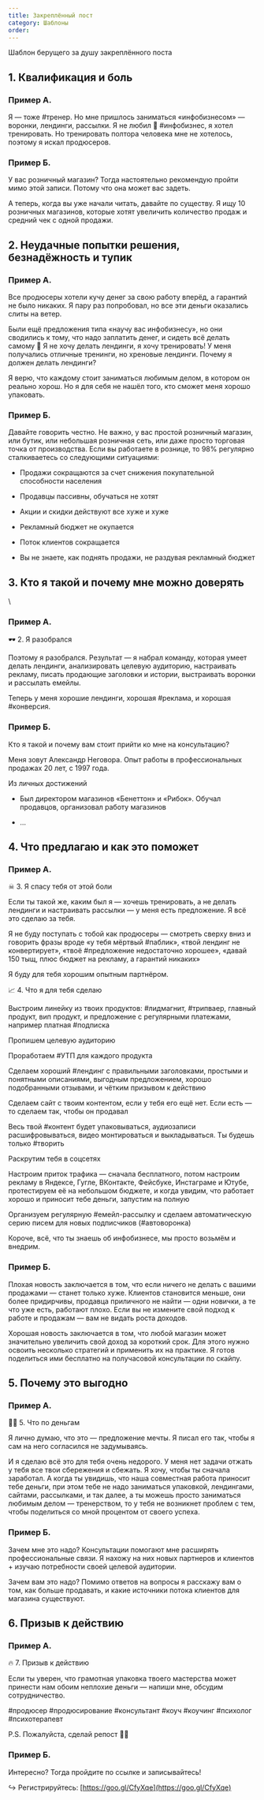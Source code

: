 ```yaml
---
title: Закреплённый пост
category: Шаблоны
order: 
---
```


Шаблон берущего за душу закреплённого поста

## 1. Квалификация и боль

### Пример А.

Я — тоже #тренер. Но мне пришлось заниматься «инфобизнесом» — воронки, лендинги, рассылки. Я не любил 💩 #инфобизнес, я хотел тренировать. Но тренировать полтора человека мне не хотелось, поэтому я искал продюсеров.

### Пример Б.

У вас розничный магазин? Тогда настоятельно рекомендую пройти мимо этой записи. Потому что она может вас задеть.

А теперь, когда вы уже начали читать, давайте по существу. Я ищу 10 розничных магазинов, которые хотят увеличить количество продаж и средний чек с одной продажи.

## 2. Неудачные попытки решения, безнадёжность и тупик

### Пример А.

Все продюсеры хотели кучу денег за свою работу вперёд, а гарантий не было никаких. Я пару раз попробовал, но все эти деньги оказались слиты на ветер.

Были ещё предложения типа «научу вас инфобизнесу», но они сводились к тому, что надо заплатить денег, и сидеть всё делать самому 🤔 Я не хочу делать лендинги, я хочу тренировать! У меня получались отличные тренинги, но хреновые лендинги. Почему я должен делать лендинги?

Я верю, что каждому стоит заниматься любимым делом, в котором он реально хорош. Но я для себя не нашёл того, кто сможет меня хорошо упаковать.

### Пример Б.

Давайте говорить честно. Не важно, у вас простой розничный магазин, или бутик, или небольшая розничная сеть, или даже просто торговая точка от производства. Если вы работаете в рознице, то 98% регулярно сталкиваетесь со следующими ситуациями:

- Продажи сокращаются за счет снижения покупательной способности населения

- Продавцы пассивны, обучаться не хотят

- Акции и скидки действуют все хуже и хуже

- Рекламный бюджет не окупается

- Поток клиентов сокращается

- Вы не знаете, как поднять продажи, не раздувая рекламный бюджет

## 3. Кто я такой и почему мне можно доверять

\

### Пример А.

🕶 2. Я разобрался

Поэтому я разобрался. Результат — я набрал команду, которая умеет делать лендинги, анализировать целевую аудиторию, настраивать рекламу, писать продающие заголовки и истории, выстраивать воронки и рассылать емейлы.

Теперь у меня хорошие лендинги, хорошая #реклама, и хорошая #конверсия.

### Пример Б.

Кто я такой и почему вам стоит прийти ко мне на консультацию?

Меня зовут Александр Неговора. Опыт работы в профессиональных продажах 20 лет, с 1997 года.

Из личных достижений

- Был директором магазинов «Бенеттон» и «Рибок». Обучал продавцов, организовал работу магазинов

- …

## 4. Что предлагаю и как это поможет

### Пример А.

☠ 3. Я спасу тебя от этой боли

Если ты такой же, каким был я — хочешь тренировать, а не делать лендинги и настраивать рассылки — у меня есть предложение. Я всё это сделаю за тебя.

Я не буду поступать с тобой как продюсеры — смотреть сверху вниз и говорить фразы вроде «у тебя мёртвый #паблик», «твой лендинг не конвертирует», «твоё #предложение недостаточно хорошее», «давай 150 тыщ, плюс бюджет на рекламу, а гарантий никаких»

Я буду для тебя хорошим опытным партнёром.

📈 4. Что я для тебя сделаю

Выстроим линейку из твоих продуктов: #лидмагнит, #трипваер, главный продукт, вип продукт, и предложение с регулярными платежами, например платная #подписка

Пропишем целевую аудиторию

Проработаем #УТП для каждого продукта

Сделаем хороший #лендинг с правильными заголовками, простыми и понятными описаниями, выгодным предложением, хорошо подобранными отзывами, и чётким призывом к действию

Сделаем сайт с твоим контентом, если у тебя его ещё нет. Если есть — то сделаем так, чтобы он продавал

Весь твой #контент будет упаковываться, аудиозаписи расшифровываться, видео монтироваться и выкладываться. Ты будешь только #творить

Раскрутим тебя в соцсетях

Настроим приток трафика — сначала бесплатного, потом настроим рекламу в Яндексе, Гугле, ВКонтакте, Фейсбуке, Инстаграме и Ютубе, протестируем её на небольшом бюджете, и когда увидим, что работает хорошо и приносит тебе деньги, запустим на полную

Организуем регулярную #емейл-рассылку и сделаем автоматическую серию писем для новых подписчиков (#автоворонка)

Короче, всё, что ты знаешь об инфобизнесе, мы просто возьмём и внедрим.

### Пример Б.

Плохая новость заключается в том, что если ничего не делать с вашими продажами — станет только хуже. Клиентов становится меньше, они более придирчивы, продавца приличного не найти — одни новички, а те что уже есть, работают плохо. Если вы не измените свой подход к работе и продажам — вам не видать роста доходов.

Хорошая новость заключается в том, что любой магазин может значительно увеличить свой доход за короткий срок. Для этого нужно освоить несколько стратегий и применить их на практике. Я готов поделиться ими бесплатно на получасовой консультации по скайпу.

## 5. Почему это выгодно

### Пример А.

👍🏻 5. Что по деньгам

Я лично думаю, что это — предложение мечты. Я писал его так, чтобы я сам на него согласился не задумываясь.

И я сделаю всё это для тебя очень недорого. У меня нет задачи отжать у тебя все твои сбережения и сбежать. Я хочу, чтобы ты сначала заработал. А когда ты увидишь, что наша совместная работа приносит тебе деньги, при этом тебе не надо заниматься упаковкой, лендингами, сайтами, рассылками, и так далее, а ты можешь просто заниматься любимым делом — тренерством, то у тебя не возникнет проблем с тем, чтобы поделиться со мной процентом от своего успеха.

### Пример Б.

Зачем мне это надо? Консультации помогают мне расширять профессиональные связи. Я нахожу на них новых партнеров и клиентов + изучаю потребности своей целевой аудитории.

Зачем вам это надо? Помимо ответов на вопросы я расскажу вам о том, как больше продавать, и какие источники потока клиентов для магазина существуют.

## 6. Призыв к действию

### Пример А.

🔥 7. Призыв к действию

Если ты уверен, что грамотная упаковка твоего мастерства может принести нам обоим неплохие деньги — напиши мне, обсудим сотрудничество.

\#продюсер #продюсирование #консультант #коуч #коучинг #психолог #психотерапевт

P.S. Пожалуйста, сделай репост 🙏😊

### Пример Б.

Интересно? Тогда пройдите по ссылке и записывайтесь!

↪ Регистрируйтесь: [https://goo.gl/CfyXqe](https://goo.gl/CfyXqe)